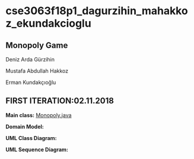 # cse3063f18p1_dagurzihin_mahakkoz_ekundakcioglu
## Monopoly Game

Deniz Arda Gürzihin

Mustafa Abdullah Hakkoz

Erman Kundakçıoğlu


## FIRST ITERATION:02.11.2018

**Main class:** [Monopoly.java](https://github.com/denizgurzihin/cse3063f18p1_dagurzihin_mahakkoz_ekundakcioglu/blob/master/Monopoly.java)

**Domain Model:** 

**UML Class Diagram:**

**UML Sequence Diagram:**


